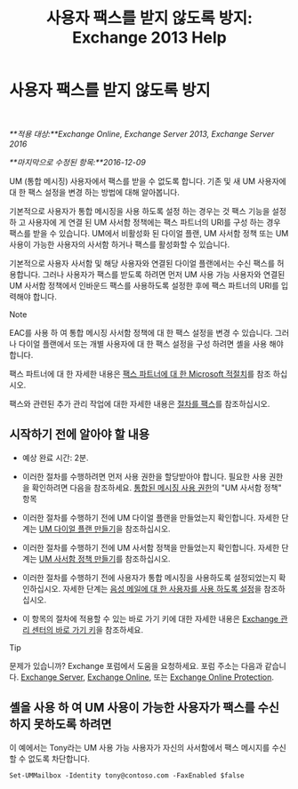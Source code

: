 ﻿---
title: '사용자 팩스를 받지 않도록 방지: Exchange 2013 Help'
TOCTitle: 사용자 팩스를 받지 않도록 방지
ms:assetid: b5d022b9-043a-4324-87fb-074d5e2c2ca3
ms:mtpsurl: https://technet.microsoft.com/ko-kr/library/Bb201722(v=EXCHG.150)
ms:contentKeyID: 52057961
ms.date: 05/22/2018
mtps_version: v=EXCHG.150
ms.translationtype: MT
---

# 사용자 팩스를 받지 않도록 방지

 

_**적용 대상:**Exchange Online, Exchange Server 2013, Exchange Server 2016_

_**마지막으로 수정된 항목:**2016-12-09_

UM (통합 메시징) 사용자에서 팩스를 받을 수 없도록 합니다. 기존 및 새 UM 사용자에 대 한 팩스 설정을 변경 하는 방법에 대해 알아봅니다.

기본적으로 사용자가 통합 메시징을 사용 하도록 설정 하는 경우는 것 팩스 기능을 설정 하 고 사용자에 게 연결 된 UM 사서함 정책에는 팩스 파트너의 URI를 구성 하는 경우 팩스를 받을 수 있습니다. UM에서 비활성화 된 다이얼 플랜, UM 사서함 정책 또는 UM 사용이 가능한 사용자의 사서함 하거나 팩스를 활성화할 수 있습니다.

기본적으로 사용자 사서함 및 해당 사용자와 연결된 다이얼 플랜에서는 수신 팩스를 허용합니다. 그러나 사용자가 팩스를 받도록 하려면 먼저 UM 사용 가능 사용자와 연결된 UM 사서함 정책에서 인바운드 팩스를 사용하도록 설정한 후에 팩스 파트너의 URI를 입력해야 합니다.


> [!NOTE]
> EAC를 사용 하 여 통합 메시징 사서함 정책에 대 한 팩스 설정을 변경 수 있습니다. 그러나 다이얼 플랜에서 또는 개별 사용자에 대 한 팩스 설정을 구성 하려면 셸을 사용 해야 합니다.



팩스 파트너에 대 한 자세한 내용은 [팩스 파트너에 대 한 Microsoft 적절치](https://go.microsoft.com/fwlink/?linkid=190238)를 참조 하십시오.

팩스와 관련된 추가 관리 작업에 대한 자세한 내용은 [절차를 팩스](faxing-procedures-exchange-2013-help.md)를 참조하십시오.

## 시작하기 전에 알아야 할 내용

  - 예상 완료 시간: 2분.

  - 이러한 절차를 수행하려면 먼저 사용 권한을 할당받아야 합니다. 필요한 사용 권한을 확인하려면 다음을 참조하세요. [통합된 메시징 사용 권한](unified-messaging-permissions-exchange-2013-help.md)의 "UM 사서함 정책" 항목

  - 이러한 절차를 수행하기 전에 UM 다이얼 플랜을 만들었는지 확인합니다. 자세한 단계는 [UM 다이얼 플랜 만들기](create-a-um-dial-plan-exchange-2013-help.md)을 참조하십시오.

  - 이러한 절차를 수행하기 전에 UM 사서함 정책을 만들었는지 확인합니다. 자세한 단계는 [UM 사서함 정책 만들기](create-a-um-mailbox-policy-exchange-2013-help.md)를 참조하십시오.

  - 이러한 절차를 수행하기 전에 사용자가 통합 메시징을 사용하도록 설정되었는지 확인하십시오. 자세한 단계는 [음성 메일에 대 한 사용자를 사용 하도록 설정](enable-a-user-for-voice-mail-exchange-2013-help.md)을 참조하십시오.

  - 이 항목의 절차에 적용할 수 있는 바로 가기 키에 대한 자세한 내용은 [Exchange 관리 센터의 바로 가기 키](keyboard-shortcuts-in-the-exchange-admin-center-exchange-online-protection-help.md)을 참조하세요.


> [!TIP]
> 문제가 있습니까? Exchange 포럼에서 도움을 요청하세요. 포럼 주소는 다음과 같습니다. <A href="https://go.microsoft.com/fwlink/p/?linkid=60612">Exchange Server</A>, <A href="https://go.microsoft.com/fwlink/p/?linkid=267542">Exchange Online</A>, 또는 <A href="https://go.microsoft.com/fwlink/p/?linkid=285351">Exchange Online Protection</A>.



## 셸을 사용 하 여 UM 사용이 가능한 사용자가 팩스를 수신 하지 못하도록 하려면

이 예에서는 Tony라는 UM 사용 가능 사용자가 자신의 사서함에서 팩스 메시지를 수신할 수 없도록 차단합니다.

    Set-UMMailbox -Identity tony@contoso.com -FaxEnabled $false

